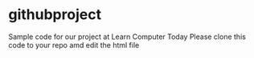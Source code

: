 # githubproject
Sample code for our project at Learn Computer Today
Please clone this code to your repo amd edit the html file

